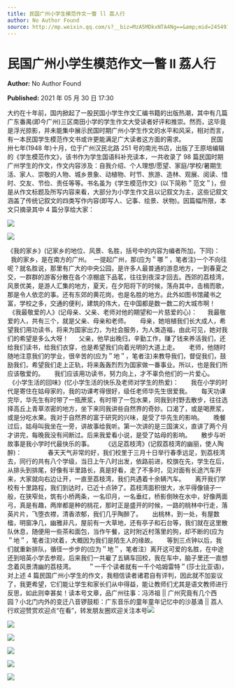 ```yaml
---
title: 民国广州小学生模范作文一瞥 ll 荔人行
author: No Author Found
source: http://mp.weixin.qq.com/s?__biz=MzA5MDkxNTA4Ng==&amp;mid=2454911090&amp;idx=1&amp;sn=5456cd4fce6ddffb1004b01b3e0b229d&amp;chksm=87a23013b0d5b905157175ea2dfdc91d1840ad3c8b7ef40f231f85fc78411a2245254dd61afa#rd
---
```


# 民国广州小学生模范作文一瞥 ll 荔人行

**Author:** No Author Found

**Published:** 2021 年 05 月 30 日 17:30

大约在十年前，国内掀起了一股民国小学生作文汇编书籍的出版热潮，其中有几篇广东番禺(即今广州)三区南田小学的学生作文大受读者好评和推崇。然而，这毕竟是浮光掠影，并未能集中展示民国时期广州小学生作文的水平和风采，相对而言，有一本民国学生模范作文书或许更能满足广大读者这方面的需求。               民国卅七年(1948 年)十月，位于广州汉民北路 251 号的南光书店，出版了王原培编辑的《学生模范作文》，该书作为学生国语科补充读本，一共收录了 98 篇民国时期广州学生的作文，作文内容涉及：自我介绍、个人理想/愿望、家庭/学校/暑期生活、家人、崇敬的人物、城乡景象、动植物、时节、旅游、造林、观展、阅读、惜时、交友、节俭、责任等等。书名虽为《学生模范作文》(以下简称＂范文＂)，但是从作文标题及所写内容来看，大部分为小学生作文且以记叙文为主，这些记叙文涵盖了传统记叙文的四类写作内容(即写人、记事、绘景、状物)。因篇幅所限，本文只摘录其中 4 篇分享给大家：

![](https://mmbiz.qpic.cn/mmbiz_png/Ljib4So7yuWgJUcKwIhfDiaVy7cC6AvFSGaTr9cbGoGCD0bRFgcOp8z2TSNd42S4qPgztjGatpB6g0Xsu0QQvofA/640?wx_fmt=png)

![](https://mmbiz.qpic.cn/mmbiz_jpg/PJWG74pLsMYmciaNJymXf9AUVQSxqiaX9fTCTKQj8GtPNhf2QCyjWwYVFZ9dUmT7Qib2pBic1tJ0VxDTzZhOdhzZZg/640)

《我的家乡》(记家乡的地位、风景、名胜，括号中的内容为编者所加，下同)：      我的家乡，是在南方的广州。  一提起广州，那(应为＂哪＂，笔者注)一个不向往呢？就名胜说，那里有广大的中央公园，是许多人最普通的游息地方，一到春夏之交，一群群的游客分散在各个凉棚底下品茗，往往到夜深才回去。西郊的荔枝湾，风景优美，是游人汇集的地方，夏天，在夕阳将下的时候，荡舟其中，击楫而歌，那是令人依恋的事。还有东郊的黄花岗，也是名胜的地方。此外如图书馆藏书之富，学校之多，交通的便利，建筑的伟大，在中国都是数一数二的大城市啊！       《我最敬爱的人》(记母亲、父亲、老师对他的期望和一片慈爱的心)：      我最敬爱的人，共有三个，就是父亲、母亲和老师。      母亲，她培植我们长大成人，希望我们用功读书，将来为国家出力，为社会服务，为人类造福，由此可见，她对我们的希望是多么大呀！      父亲，他早出晚归，辛勤工作，赚了钱来养活我们，还给我们读书，给我们衣穿，也是希望我们向着光明的大道上走。      老师，他随时随地注意我们的学业，很辛苦的(应为＂地＂，笔者注)来教导我们，督促我们，鼓励我们，希望我们走上正轨，将来轰轰烈烈为国家做一番事业。所以，也是我们所应该敬爱的。      我们应该用功读书，努力向上，才不辜负他们的一片爱心。       《小学生活的回味》(忆小学生活的快乐及老师对学生的热爱)：       我在小学的时代是寄住在姑母家的，我的功课考得很好，级任老师华先生很爱我。      每天功课完毕，华先生有时带了一瓶蔗浆，有时带了一包水果，同我到村野去散步，往往选择高丘上青草浓密的地方，坐下来同我讲些自然界的奇妙。口渴了，或是喝蔗浆，或是分吃水果。我对于自然界的富于研究的兴味，是受了华先生的影响。      晚餐过后，姑母叫我坐在一旁，讲故事给我听。第一次讲的是三国演义，直讲了两个月才讲完，每晚我没有间断过。后来我爱看小说，是受了姑母的影响。      散步与听故事是我小学时代最快乐的事。       《远足荔枝湾》(记叙荔枝湾的幽丽，使人陶醉)：               春天天气非常的好，我们校里于三月十日举行春季远足，到荔枝湾去，同行的共有八个学级，当日上午八时出发，依路前进，校旗在先，学生在后，从排头到排尾，好像有半里路长，真是好看，走了不多时，见对面有长途汽车开来，大家就向右边让开，一直至荔枝湾，我们共遇着十余辆汽车。      离开我们学校有十里路程，我们到达时，已近十点钟了。荔枝湾面积很大，水平得像镜子一般，在狭窄处，筑有小桥两条，一名印月，一名垂红，桥影倒映在水中，好像两面弓，真是有趣，两岸都是种的桃花，那时正是盛开的时候，一路的桃林中行走，落英片片，飞堕衣襟，清香浓郁，我们几乎陶醉了。      出桃林，到一处，有屋数楹，明窗净几，幽雅非凡，屋前有一大草地，还有亭子和石台等，我们就在这里散队休息，随便用一些茶和面包，当作午餐，这时附近村落里的狗，却不断的(应为＂地＂，笔者注)吠着，大概因为我们是陌生人的缘故。      等到三点钟以后，我们就重新排队，循径一步步的(应为＂地＂，笔者注）离开这可爱的名胜，在中途还到培英小学去参观，后来我们一共雇了五辆车回校，我在车中，脑子里还一直想念着风景清幽的荔枝湾。        ＂一千个读者就有一千个哈姆雷特＂(莎士比亚语)，对上述 4 篇民国广州小学生的作文，我相信读者诸君自有评判，因此就不加妄议了，我更希望，它们能让学生和家长们从中得益，能让教师们尤其是语文教师进行反思，如此则幸甚矣！读本号文章，品广州往事：冯沛祖 || 广州究竟有几个西园？小北门内外的变迁八音锣鼓柜：广东音乐的童年童年记忆中的沙基涌 || 荔人行欢迎赞赏欢迎点“在看”，转发朋友圈欢迎关注本号![](https://mmbiz.qpic.cn/mmbiz_jpg/PJWG74pLsMYmciaNJymXf9AUVQSxqiaX9frAzEoL9atUZ0PPJYicRggxdp3MQ4LJlyvABde2U4X02CZa7ibb2bZ3Ow/640)

![](https://mmbiz.qpic.cn/mmbiz_png/Ljib4So7yuWia8iaKP9I1MI5ztEZmJbUGDU9HouiauX6xUWMiaicsEZQy9MfF9Gk8wQLgLFqIY8NvTCiaia5TrY1yZ64eA/640?wx_fmt=png)

![](https://mmbiz.qpic.cn/mmbiz_png/Ljib4So7yuWia8iaKP9I1MI5ztEZmJbUGDU9HouiauX6xUWMiaicsEZQy9MfF9Gk8wQLgLFqIY8NvTCiaia5TrY1yZ64eA/640?wx_fmt=png)

![](https://mmbiz.qpic.cn/mmbiz_png/Ljib4So7yuWia8iaKP9I1MI5ztEZmJbUGDU9HouiauX6xUWMiaicsEZQy9MfF9Gk8wQLgLFqIY8NvTCiaia5TrY1yZ64eA/640?wx_fmt=png)

![](https://mmbiz.qpic.cn/mmbiz_png/Ljib4So7yuWia8iaKP9I1MI5ztEZmJbUGDU9HouiauX6xUWMiaicsEZQy9MfF9Gk8wQLgLFqIY8NvTCiaia5TrY1yZ64eA/640?wx_fmt=png)

![](https://mmbiz.qpic.cn/mmbiz_jpg/PJWG74pLsMattAskmpcvtPqMpIAHv903ej09445slGiacxZia7YJLTjTfduepq4uPgA9SsCrq2xPG9UmJD0ao2MA/640?wx_fmt=jpeg)
